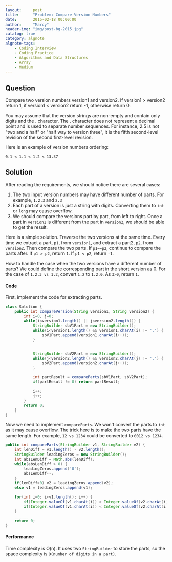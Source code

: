 ```yaml
---
layout:     post
title:      "Problem: Compare Version Numbers"
date:       2015-02-18 00:00:00
author:     "Marcy"
header-img: "img/post-bg-2015.jpg"
catalog: true
category: algnote
algnote-tags:
    - Coding Interview
    - Coding Practice
    - Algorithms and Data Structures
    - Array
    - Medium
---
```


## Question

Compare two version numbers version1 and version2.
If version1 > version2 return 1, if version1 < version2 return -1, otherwise return 0.

You may assume that the version strings are non-empty and contain only digits and the . character.
The . character does not represent a decimal point and is used to separate number sequences.
For instance, 2.5 is not "two and a half" or "half way to version three", it is the fifth second-level revision of the second first-level revision.

Here is an example of version numbers ordering:

```
0.1 < 1.1 < 1.2 < 13.37
```

## Solution

After reading the requirements, we should notice there are several cases:
1. The two input version numbers may have different number of parts. For example, `1.2.3` and `2.3`
2. Each part of a version is just a string with digits. Converting them to `int` or `long` may cause overflow.
3. We should compare the versions part by part, from left to right. Once a part in `version1` is different from the part in `version2`, we should be able to get the result.

Here is a simple solution. Traverse the two versions at the same time. Every time we extract a part, `p1`, from `version1`, and extract a part2, `p2`, from `version2`. Then compare the two parts. If `p1==p2`, continue to compare the parts after. If `p1 > p2`, return `1`. If `p1 < p2`, return `-1`.

How to handle the case when the two versions have a different number of parts? We could define the corresponding part in the short version as 0. For the case of `1.2.3 vs 1.2`,  convert `1.2` to `1.2.0`. As `3>0`, return `1`.

#### Code

First, implement the code for extracting parts.

```java
class Solution {
    public int compareVersion(String version1, String version2) {
        int i=0, j=0;
        while(i<version1.length() || j<version2.length()) {
            StringBuilder sbV1Part = new StringBuilder();
            while(i<version1.length() && version1.charAt(i) != '.') {
                sbV1Part.append(version1.charAt(i++));
            }


            StringBuilder sbV2Part = new StringBuilder();
            while(j<version2.length() && version2.charAt(j) != '.') {
                sbV2Part.append(version2.charAt(j++));
            }

            int partResult = compareParts(sbV1Part, sbV2Part);
            if(partResult != 0) return partResult;

            i++;
            j++;
        }
        return 0;
    }
}
```

Now we need to implement `compareParts`. We won't convert the parts to `int` as it may cause overflow. The trick here is to make the two
parts have the same length. For example, `12 vs 1234` could be converted to `0012 vs 1234`.

```java
public int compareParts(StringBuilder v1, StringBuilder v2) {
    int lenDiff = v1.length() - v2.length();
    StringBuilder leadingZeros = new StringBuilder();
    int absLenDiff = Math.abs(lenDiff);
    while(absLenDiff > 0) {
        leadingZeros.append('0');
        absLenDiff--;
    }
    if(lenDiff>0) v2 = leadingZeros.append(v2);
    else v1 = leadingZeros.append(v1);

    for(int i=0; i<v1.length(); i++) {
        if(Integer.valueOf(v1.charAt(i)) > Integer.valueOf(v2.charAt(i))) return 1;
        if(Integer.valueOf(v1.charAt(i)) < Integer.valueOf(v2.charAt(i))) return -1;
    }

    return 0;
}
```

#### Performance

Time complexity is O(n). It uses two `StringBuilder` to store the parts, so the space complexity is `O(number of digits in a part)`.
